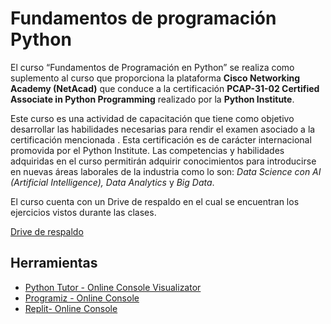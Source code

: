 # Fundamentos de programación Python

El curso “Fundamentos de Programación en Python” se realiza como suplemento al curso que proporciona la plataforma **Cisco Networking Academy (NetAcad)** que conduce a la certificación **PCAP-31-02 Certified Associate in Python Programming** realizado por la **Python Institute**. 

Este curso es una actividad de capacitación que tiene como objetivo desarrollar las habilidades necesarias para rendir el examen asociado a la certificación mencionada . Esta certificación es de carácter internacional promovida por el Python Institute.  Las competencias y habilidades adquiridas en el curso permitirán adquirir conocimientos para introducirse en nuevas áreas laborales de la industria como lo son: *Data Science con AI (Artificial Intelligence), Data Analytics* y *Big Data*.

El curso cuenta con un Drive de respaldo en el cual se encuentran los ejercicios vistos durante las clases.

[Drive de respaldo](https://drive.google.com/drive/folders/1q7MNvQJbujwMpThgvBUARY6NNFdaDkLI)

## Herramientas 

+  [Python Tutor - Online Console Visualizator](www.pythontutor.com/visualize.html#mode=edit)
+  [Programiz - Online Console](https://www.programiz.com/python-programming/online-compiler/)
+  [Replit- Online Console](https://replit.com/languages/python3)
